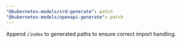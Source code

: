 ```yaml
---
"@kubernetes-models/crd-generate": patch
"@kubernetes-models/openapi-generate": patch
---
```


Append `/index` to generated paths to ensure correct import handling.
